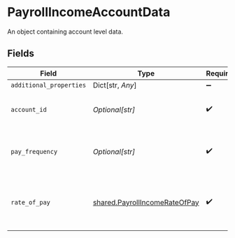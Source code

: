 # PayrollIncomeAccountData

An object containing account level data.


## Fields

| Field                                                                          | Type                                                                           | Required                                                                       | Description                                                                    |
| ------------------------------------------------------------------------------ | ------------------------------------------------------------------------------ | ------------------------------------------------------------------------------ | ------------------------------------------------------------------------------ |
| `additional_properties`                                                        | Dict[str, *Any*]                                                               | :heavy_minus_sign:                                                             | N/A                                                                            |
| `account_id`                                                                   | *Optional[str]*                                                                | :heavy_check_mark:                                                             | ID of the payroll provider account.                                            |
| `pay_frequency`                                                                | *Optional[str]*                                                                | :heavy_check_mark:                                                             | The frequency at which an individual is paid.                                  |
| `rate_of_pay`                                                                  | [shared.PayrollIncomeRateOfPay](../../models/shared/payrollincomerateofpay.md) | :heavy_check_mark:                                                             | An object representing the rate at which an individual is paid.                |